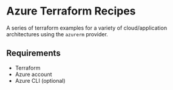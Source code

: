 # Azure Terraform Recipes

A series of terraform examples for a variety of cloud/application architectures using the `azurerm` provider.

## Requirements
* Terraform
* Azure account
* Azure CLI (optional)

